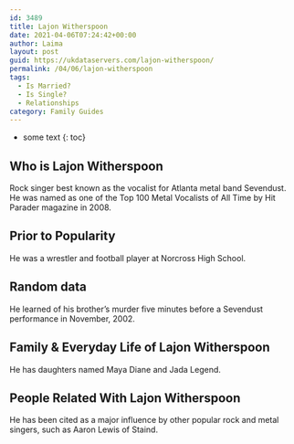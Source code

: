 ```yaml
---
id: 3489
title: Lajon Witherspoon
date: 2021-04-06T07:24:42+00:00
author: Laima
layout: post
guid: https://ukdataservers.com/lajon-witherspoon/
permalink: /04/06/lajon-witherspoon
tags:
  - Is Married?
  - Is Single?
  - Relationships
category: Family Guides
---
```


* some text
{: toc}


## Who is Lajon Witherspoon
                  
                  
                  
Rock singer best known as the vocalist for Atlanta metal band Sevendust. He was named as one of the Top 100 Metal Vocalists of All Time by Hit Parader magazine in 2008.
                  
              
            
              
            
                
                
                
## Prior to Popularity
                  
                  
                  
He was a wrestler and football player at Norcross High School.
                  
              
            
              
            
                
                
                
## Random data
                  
                  
                  
He learned of his brother&#8217;s murder five minutes before a Sevendust performance in November, 2002.
                  
              
            
              
            
                
                
                
## Family & Everyday Life of Lajon Witherspoon
                  
                  
                  
He has daughters named Maya Diane and Jada Legend.
                  
              
            
              
            
                
                
                
## People Related With Lajon Witherspoon
                  
                  
                  
He has been cited as a major influence by other popular rock and metal singers, such as Aaron Lewis of Staind.
                  
              
            
              
            
                
              
            
              
              
            
            
              
            
          
          
          